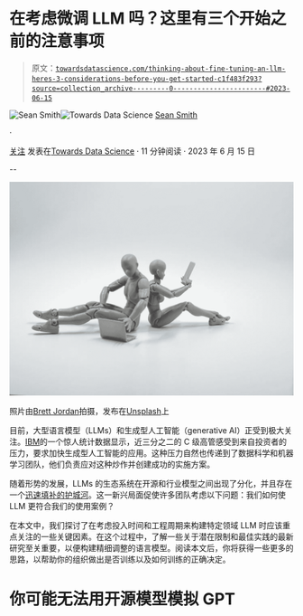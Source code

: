 # 在考虑微调 LLM 吗？这里有三个开始之前的注意事项

> 原文：[`towardsdatascience.com/thinking-about-fine-tuning-an-llm-heres-3-considerations-before-you-get-started-c1f483f293?source=collection_archive---------0-----------------------#2023-06-15`](https://towardsdatascience.com/thinking-about-fine-tuning-an-llm-heres-3-considerations-before-you-get-started-c1f483f293?source=collection_archive---------0-----------------------#2023-06-15)

[](https://medium.com/@smsmith714?source=post_page-----c1f483f293--------------------------------)![Sean Smith](https://medium.com/@smsmith714?source=post_page-----c1f483f293--------------------------------)[](https://towardsdatascience.com/?source=post_page-----c1f483f293--------------------------------)![Towards Data Science](https://towardsdatascience.com/?source=post_page-----c1f483f293--------------------------------) [Sean Smith](https://medium.com/@smsmith714?source=post_page-----c1f483f293--------------------------------)

·

[关注](https://medium.com/m/signin?actionUrl=https%3A%2F%2Fmedium.com%2F_%2Fsubscribe%2Fuser%2F6957f6523097&operation=register&redirect=https%3A%2F%2Ftowardsdatascience.com%2Fthinking-about-fine-tuning-an-llm-heres-3-considerations-before-you-get-started-c1f483f293&user=Sean+Smith&userId=6957f6523097&source=post_page-6957f6523097----c1f483f293---------------------post_header-----------) 发表在[Towards Data Science](https://towardsdatascience.com/?source=post_page-----c1f483f293--------------------------------) · 11 分钟阅读 · 2023 年 6 月 15 日[](https://medium.com/m/signin?actionUrl=https%3A%2F%2Fmedium.com%2F_%2Fvote%2Ftowards-data-science%2Fc1f483f293&operation=register&redirect=https%3A%2F%2Ftowardsdatascience.com%2Fthinking-about-fine-tuning-an-llm-heres-3-considerations-before-you-get-started-c1f483f293&user=Sean+Smith&userId=6957f6523097&source=-----c1f483f293---------------------clap_footer-----------)

--

[](https://medium.com/m/signin?actionUrl=https%3A%2F%2Fmedium.com%2F_%2Fbookmark%2Fp%2Fc1f483f293&operation=register&redirect=https%3A%2F%2Ftowardsdatascience.com%2Fthinking-about-fine-tuning-an-llm-heres-3-considerations-before-you-get-started-c1f483f293&source=-----c1f483f293---------------------bookmark_footer-----------)![](img/fabd8f334f6e560c8750dadc546fdd8e.png)

照片由[Brett Jordan](https://unsplash.com/@brett_jordan?utm_source=medium&utm_medium=referral)拍摄，发布在[Unsplash](https://unsplash.com/?utm_source=medium&utm_medium=referral)上

目前，大型语言模型（LLMs）和生成型人工智能（generative AI）正受到极大关注。[IBM](https://www.ibm.com/thought-leadership/institute-business-value/report/generative-ai-data-story)的一个惊人统计数据显示，近三分之二的 C 级高管感受到来自投资者的压力，要求加快生成型人工智能的应用。这种压力自然也传递到了数据科学和机器学习团队，他们负责应对这种炒作并创建成功的实施方案。

随着形势的发展，LLMs 的生态系统在开源和行业模型之间出现了分化，并且存在一个[迅速填补的护城河](https://www.semianalysis.com/p/google-we-have-no-moat-and-neither)。这一新兴局面促使许多团队考虑以下问题：我们如何使 LLM 更符合我们的使用案例？

在本文中，我们探讨了在考虑投入时间和工程周期来构建特定领域 LLM 时应该重点关注的一些关键因素。在这个过程中，了解一些关于潜在限制和最佳实践的最新研究至关重要，以便构建精细调整的语言模型。阅读本文后，你将获得一些更多的思路，以帮助你的组织做出是否训练以及如何训练的正确决定。

# 你可能无法用开源模型模拟 GPT
